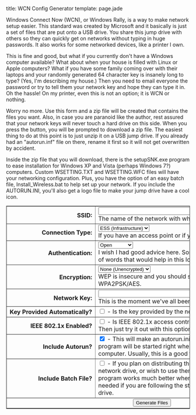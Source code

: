 title: WCN Config Generator
template: page.jade

Windows Connect Now (WCN), or Windows Rally, is a way to make network setup easier.  This standard was created by Microsoft and it basically is just a set of files that are put onto a USB drive.  You share this jump drive with others so they can quickly get on networks without typing in huge passwords.  It also works for some networked devices, like a printer I own.

This is fine and good, but what if you currently don't have a Windows computer available?  What about when your house is filled with Linux or Apple computers?  What if you have some family coming over with their laptops and your randomly generated 64 character key is insanely long to type?  (Yes, I'm describing my house.)  Then you need to email everyone the password or try to tell them your network key and hope they can type it in.  Oh the hassle!  On my printer, even this is not an option; it is WCN or nothing.

Worry no more.  Use this form and a zip file will be created that contains the files you want.  Also, in case you are paranoid like the author, rest assured that your network keys will never touch a hard drive on this side. When you press the button, you will be prompted to download a zip file. The easiest thing to do at this point is to just unzip it on a USB jump drive. If you already had an "autorun.inf" file on there, rename it first so it will not get overwritten by accident.

Inside the zip file that you will download, there is the setupSNK.exe program to ease
installation for Windows XP and Vista (perhaps Windows 7?) computers. Custom WSETTING.TXT and WSETTING.WFC files will have your networking configuration.  Plus, you have the option of an easy batch file, Install_Wireless.bat to help set up your network.  If you include the AUTORUN.INI, you'll also get a logo file to make your jump drive have a cool
icon.

<form method="post" action="wcn.php/wcd-usb.zip">
<table border=1 cellpadding=2 cellspacing=0 align=center>
<tr>
	<th align=right><nobr>SSID:</nobr></th>
	<td><input type=text name=ssid size=32><br>
		The name of the network with which you want to connect.</td>
</tr>
<tr>
	<th align=right><nobr>Connection Type:</nobr></th>
	<td><select name="connection">
			<option value="ESS">ESS (Infrastructure)</option>
			<option value="IBSS">IBSS (Ad-hoc)</option>
		</select><br>
		If you have an access point or if you are unsure, use ESS.</td>
</tr>
<tr>
	<th align=right><nobr>Authentication:</nobr></th>
	<td><select name="authentication">
			<option value="open">Open</option>
			<option value="shared">Shared</option>
			<option value="WPA-NONE">WPA-NONE</option>
			<option value="WPA">WPA</option>
			<option value="WPAPSK">WPAPSK</option>
			<option value="WPA2">WPA2</option>
			<option value="WPA2PSK">WPA2PSK</option>
		</select><br>
		I wish I had good advice here.  Sorry.  Write me an email if you
		can think of words that would help in this location.</td>
</tr>
<tr>
	<th align=right><nobr>Encryption:</nobr></th>
	<td><select name="encryption">
			<option value="none">None (Unencrypted)</option>
			<option value="WEP">WEP</option>
			<option value="TKIP">TKIP</option>
			<option value="AES">AES</option>
		</select><br>
		WEP is insecure and you should switch to something better, such as
		WPA2PSK/AES.</td>
</tr>
<tr>
	<th align=right><nobr>Network Key:</nobr></th>
	<td><input type=text name=networkkey size=64><br>
		This is the moment we've all been waiting for!</td>
</tr>
<tr>
	<th align=right><nobr>Key Provided Automatically?</nobr></th>
	<td><input type=checkbox name=automatically>
		- Is the key provided by the network automatically?  Probably not.
</tr>
<tr>
	<th align=right><nobr>IEEE 802.1x Enabled?</nobr></th>
	<td><input type=checkbox name=ieee802dot1x>
		- Is IEEE 802.1x access control enabled on this network?  Unsure?
		Then just try it out with this option not checked.
</tr>
<tr>
	<th align=right><nobr>Include Autorun?</nobr></th>
	<td><input type=checkbox name=autorun CHECKED>
		- This will make an autorun.ini file so that the network settings
		program will be started right when you insert the jump drive into
		the computer.  Usually, this is a good thing.</td>
</tr>
<tr>
	<th align=right><nobr>Include Batch File?</nobr></th>
	<td><input type=checkbox name=batch>
		- If you plan on distributing the wireless settings via email,
		on a network drive, or wish to use them from within a directory,
		the setup program works much better when you run it from this batch
		file.  Not needed if you are following the standard plan of using
		a USB jump drive.</td>
<tr>
	<td align=center colspan=2><input type=submit value="Generate Files"></td>
</tr>
</table>
</form>
